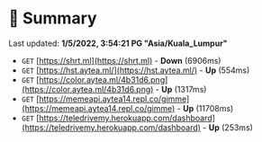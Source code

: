# 📖 Summary
Last updated: **1/5/2022, 3:54:21 PG "Asia/Kuala_Lumpur"**

- `GET` [https://shrt.ml](https://shrt.ml) - **Down** (6906ms)
- `GET` [https://hst.aytea.ml/](https://hst.aytea.ml/) - **Up** (554ms)
- `GET` [https://color.aytea.ml/4b31d6.png](https://color.aytea.ml/4b31d6.png) - **Up** (1317ms)
- `GET` [https://memeapi.aytea14.repl.co/gimme](https://memeapi.aytea14.repl.co/gimme) - **Up** (11708ms)
- `GET` [https://teledrivemy.herokuapp.com/dashboard](https://teledrivemy.herokuapp.com/dashboard) - **Up** (253ms)
